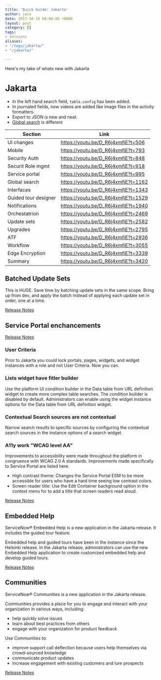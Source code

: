 ```yaml
---
title: 'Quick Guide: Jakarta'
author: jace
date: 2017-10-16 00:00:00 +0000
layout: post
category: []
tags:
- versions
aliases:
- "/tags/jakarta/"
- "/jakarta/"

---
```

Here's my take of whats new with Jakarta

<!--more-->

# Jakarta

- In the left hand search field, `table.config` has been added.
- In journaled fields, now videos are added like image files in the activity formatters.
- Export to JSON is new and neat.
- [Global search](/search-api) is different

|              Section |                                Link |
| -------------------- | ----------------------------------- |
| UI changes           | https://youtu.be/D_R6j4xmfiE?t=506  |
| Mobile               | https://youtu.be/D_R6j4xmfiE?t=793  |
| Security Auth        | https://youtu.be/D_R6j4xmfiE?t=848  |
| Securit Role mgmt    | https://youtu.be/D_R6j4xmfiE?t=918  |
| Service portal       | https://youtu.be/D_R6j4xmfiE?t=995  |
| Global search        | https://youtu.be/D_R6j4xmfiE?t=1162 |
| Interfaces           | https://youtu.be/D_R6j4xmfiE?t=1343 |
| Guided tour designer | https://youtu.be/D_R6j4xmfiE?t=1529 |
| Notifications        | https://youtu.be/D_R6j4xmfiE?t=1940 |
| Orchestatrion        | https://youtu.be/D_R6j4xmfiE?t=2469 |
| Update sets          | https://youtu.be/D_R6j4xmfiE?t=2582 |
| Upgrades             | https://youtu.be/D_R6j4xmfiE?t=2795 |
| ATF                  | https://youtu.be/D_R6j4xmfiE?t=2936 |
| Workflow             | https://youtu.be/D_R6j4xmfiE?t=3055 |
| Edge Encryption      | https://youtu.be/D_R6j4xmfiE?t=3339 |
| Summary              | https://youtu.be/D_R6j4xmfiE?t=3420 |

## Batched Update Sets

This is HUGE.  Save time by batching update sets in the same scope.  Bring up from dev, and apply the batch instead of applying each update set in order, one at a time.

[Release Notes](https://docs.servicenow.com/bundle/jakarta-release-notes/page/release-notes/servicenow-platform/system-update-sets-rn.html)

## Service Portal enchancements

[Release Notes](https://docs.servicenow.com/bundle/jakarta-release-notes/page/release-notes/servicenow-platform/service-portal-rn.html)

### User Criteria

Prior to Jakarta you could lock portals, pages, widgets, and widget instances with a role and not User Criteria.  Now you can.

### Lists widget have fitler builder

Use the platform UI condition builder in the Data table from URL definition widget to create more complex table searches. The condition builder is disabled by default. Administrators can enable using the widget instance options for the Data table from URL definition widget.

### Contextual Search sources are not contextual

Narrow search results to specific sources by configuring the contextual search sources in the instance options of a search widget.

### A11y work "WCAG level AA"

Improvements to accessibility were made throughout the platform in congruence with WCAG 2.0 A standards. Improvements made specifically to Service Portal are listed here.

- High contrast theme: Changes the Service Portal ESM to be more accessible for users who have a hard time seeing low contrast colors.
- Screen reader title: Use the Edit Container background option in the context menu for to add a title that screen readers read aloud.

[Release Notes](https://docs.servicenow.com/bundle/jakarta-release-notes/page/release-notes/servicenow-platform/accessibility-rn.html)

## Embedded Help

ServiceNow® Embedded Help is a new application in the Jakarta release. It includes the guided tour feature.

Embedded help and guided tours have been in the instance since the Helsinki release. In the Jakarta release, administrators can use the new Embedded Help application to create customized embedded help and develop guided tours.

[Release Notes](https://docs.servicenow.com/bundle/jakarta-release-notes/page/release-notes/application-development/embedded-help-guided-tours-rn.html)

## Communities

ServiceNow® Communities is a new application in the Jakarta release.

Communities provides a place for you to engage and interact with your organization in various ways, including:

- help quickly solve issues
- learn about best practices from others
- engage with your organization for product feedback

Use Communities to:

- improve support call deflection because users help themselves via crowd-sourced knowledge
- communicate product updates
- increase engagement with existing customers and lure prospects

[Release Notes](https://docs.servicenow.com/bundle/jakarta-release-notes/page/release-notes/service-management/communities-rn.html)